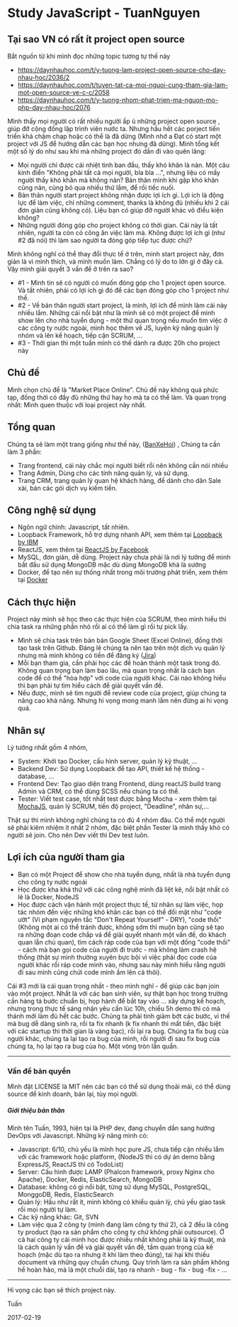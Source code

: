 # Study JavaScript - TuanNguyen

## Tại sao VN có rất ít project open source

Bắt nguồn từ khi mình đọc những topic tương tự thế này
- https://daynhauhoc.com/t/y-tuong-lam-project-open-source-cho-day-nhau-hoc/2036/2
- https://daynhauhoc.com/t/tuyen-tat-ca-moi-nguoi-cung-tham-gia-lam-mot-open-source-ve-c-c/2058
- https://daynhauhoc.com/t/y-tuong-nhom-phat-trien-ma-nguon-mo-php-day-nhau-hoc/2076

Mình thấy mọi người có rất nhiều người ấp ủ những project open source , giúp đỡ cộng đồng lập trình viên nước ta. Nhưng  hầu hết các porject tiến triển khá chậm chạp hoặc có thể là đã dừng (Mình nhớ a Đạt có start một project với JS để hướng dẫn các bạn học nhưng đã dừng).  Mình tổng kết một số lý do như sau khi mà những project đó dần đi vào quên lãng:

- Mọi người chỉ được cái nhiệt tình ban đầu, thấy  khó khăn là nản. Một câu kinh điển "Không phải tất cả mọi người,  bla bla ...", nhưng liệu có mấy người thấy khó khăn mà không nản? Bản thân mình khi gặp khó khăn cũng nản, cũng bỏ qua nhiều thứ lắm, để rồi tiếc nuối.
- Bản thân người start project không nhận được lợi ích gì. Lợi ích là  động lực để làm việc, chỉ những comment, thanks là không đủ (nhiều khi 2 cái đơn giản  cũng không có). Liệu bạn có giúp đỡ người khác vô điều kiện không?
- Những người đóng góp cho project không có thời gian. Cái này là tất nhiên, người ta còn có công ăn việc làm mà. Không được lợi ích gì (như #2 đã nói) thì làm sao người ta đóng góp tiếp tục được chứ?

Mình không nghĩ có thể thay đổi thực tế  ở trên, mình start project này, đơn giản là vì mình thích, và mình muốn làm. Chẳng có lý do to lớn gì ở đây cả.
Vậy mình giải quyết 3 vấn đề ở trên ra sao?

- #1 - Mình tin sẽ có người có muốn đóng góp cho 1 project open source. Và tất nhiên, phải có lợi ích gì đó để các bạn đóng góp cho 1 project như thế.
- #2 - Về bản thân người start project, là mình, lợi ích để mình làm cái này nhiều lắm. Những cái nổi bật như là mình sẽ có một project để mình show lên cho nhà tuyển dụng - một thứ quan trọng nếu muốn tìm việc ở các công ty nước ngoài, mình học thêm về JS, luyện kỹ năng quản lý nhóm và lên kế hoạch, tiếp cận SCRUM, ...
- #3 - Thời gian thì một tuần mình có thế dành ra được 20h cho project này

## Chủ đề
Mình chọn chủ đề là "Market Place Online". Chủ đề này  không quá phức tạp, đồng thời có đầy đủ những thứ hay ho mà ta có thể làm. Và quan trọng nhất: Mình quen thuộc với loại project này nhất.

## Tổng quan
Chúng ta sẽ làm một trang giống như thế này, ([BanXeHoi](https://banxehoi.com/)) , Chúng ta cần làm 3 phần:

- Trang frontend, cái này chắc mọi người biết rồi nên không cần nói nhiều
- Trang Admin, Dùng cho các tính năng quản lý, và sử dụng.
- Trang CRM, trang quản lý quan hệ khách hàng, để dành cho dân Sale xài, bán các gói dịch vụ kiếm tiền.

## Công nghệ sử dụng

- Ngôn ngữ chính: Javascript, tất nhiên.
- Loopback Framework, hỗ trợ dựng nhanh API, xem thêm tại [Loopback by IBM](http://loopback.io/)
- ReactJS, xem thêm tại [ReactJS by Facebook](https://facebook.github.io/react/)
- MySQL, đơn giản, dễ dùng. Project này chưa phải là nơi lý tưởng để mình bắt đầu sử dụng MongoDB mặc dù dùng MongoDB khá là sướng
- Docker, để tạo nên sự thống nhất trong môi trường phát triển, xem thêm tại [Docker](https://www.docker.com/)

## Cách thực hiện
Project này mình sẽ học theo các thực hiện của SCRUM, theo mình hiểu thì chia task ra những phần nhỏ rồi ai có thể làm gì rồi tự pick lấy.

- Mình sẽ chia task trên bản bản Google Sheet (Excel Online), đồng thời tạo task trên Github. Đáng lẽ chúng ta nên tạo trên một dịch vụ quản lý nhưng mà mình không có tiền để đăng ký ([Jira](https://www.atlassian.com/software/jira))
- Mỗi bạn tham gia, cần phải học các để hoàn thành một task trong đó. Không quan trọng bạn làm bao lâu, mà quan trọng nhất là cách bạn code để có thể "hòa hợp" với code của người khác. Cái nào không hiểu thì bạn phải tự tìm hiểu cách để giải quyết vấn đề.
- Nếu được, mình sẽ tìm người để review code của project, giúp chúng ta nâng cao khả năng. Nhưng hi vọng mong manh lắm nên đừng ai hi vọng quá.

## Nhân sự
Lý tưởng nhất gồm 4 nhóm,

- System: Khởi tạo Docker, cấu hình server, quản  lý  kỹ thuật, ...
- Backend Dev: Sử dụng Loopback để tạo API, thiết kế hệ thống - database, ...
- Frontend Dev: Tạo giao diện trang Frontend, dùng reactJS build trang Admin và CRM, có thể dùng SCSS nếu chúng ta có thể.
- Tester: Viết test case, tốt nhất test được bằng Mocha - xem thêm tại [MochaJS](https://mochajs.org/), quản lý SCRUM, tiến độ project, "Deadline", nhân sự,...

Thật sự thì mình không nghĩ chúng ta có đủ 4 nhóm đâu. Có thể một người sẽ phải kiêm nhiệm ít nhất 2 nhóm, đặc biệt phần Tester là mình thấy khó có người sẽ join. Cho nên Dev viết thì Dev test luôn.

## Lợi ích của người tham gia
- Bạn có một Project để show cho nhà tuyển dụng, nhất là nhà tuyển dụng cho công ty nước ngoài
- Học được kha khá thứ với các công nghệ mình đã liệt kê, nổi bật nhất có lẽ là Docker, NodeJS
- Học được cách vận hành một project thực tế, từ nhân sự làm việc, họp tác nhóm đến việc những khó khăn các bạn có thể đổi mặt như "code ướt" (Vi phạm nguyên tắc "Don't Repeat Yourself" - DRY), "code thối" (Không một ai có thể tránh được, không sớm thì muộn bạn cũng sẽ tạo ra những đoạn code chắp vá để giải quyết nhanh một vấn đề, do khách quan lẫn chủ quan), tìm cách ráp code của bạn với một đống  "code thối" - cách mà bạn gọi code của người đi trước - mà không làm crash hệ thống (thật sự mình thường xuyên bực bội vì việc phải đọc code của người khác rồi ráp code mình vào, nhưng sau này mình hiểu rằng người đi sau mình cũng chửi code mình ầm lên cả thôi).

Cái #3 mới là cái quan trọng nhất - theo mình nghĩ -  để giúp các bạn join vào một project. Nhất là với các bạn sinh viên, sự thật bạn học trong trường cần hàng tá bước chuẩn bị, họp hành để bắt tay vào ... xây dựng kế hoạch, nhưng trong thực tế sáng nhận yêu cần lúc 10h, chiều 5h demo thì có mà thánh mới làm đủ hết các bước. Chúng ta phải tinh giảm bớt các bước, vì thế mà bug dễ dàng sinh ra, rồi ta fix nhanh (k fix nhanh thì mất tiền, đặc biệt với các startup thì thời gian là vàng bạc), rồi lại ra bug. Chúng ta fix bug của người khác, chúng ta lại tạo ra bug của mình, rồi người đi sau fix bug của chúng ta, họ lại tạo ra bug của họ. Một vòng tròn lẩn quẩn.

---

### Vấn đề bản quyền
Mình đặt LICENSE là MIT nên các bạn có thể sử dụng thoải mái, có thể dùng  source để kinh doanh, bán lại, tùy mọi người.

##### Giới thiệu bản thân
Mình tên Tuấn, 1993, hiện tại là PHP dev, đang chuyển dần sang hướng DevOps với Javascript. Những kỹ năng mình có:

- Javascript: 6/10, chủ yếu là mình học pure JS, chưa tiếp cận nhiều lắm với các framework hoặc platform, (NodeJS thì có dự án demo bằng ExpressJS, ReactJS thì có TodoList)
- Server: Cấu hình được LAMP (Phalcon framework, proxy Nginx cho Apache), Docker, Redis, ElasticSearch, MongoDB
- Database: không có gì nổi bật, từng sử dụng MySQL, PostgreSQL, MonggoDB, Redis, ElasticSearch
- Quản lý: Hầu như rất ít, mình không có khiểu quản lý, chủ yếu giao task rồi mọi người tự làm.
- Các kỹ năng khác: Git, SVN
- Làm việc qua 2 công ty (mình đang làm công ty thứ 2), cả 2 đều là công ty product (tạo ra sản phẩm cho công ty chứ không phải outsource). Ở cả hai công ty cái mình học được nhiều nhất không phải là kỹ thuật, mà là cách quản lý vấn đề và giải quyết vấn đề, tầm quan trọng của kế hoạch (mặc dù tạo ra nhưng ít khi làm theo đúng), tai hại khi thiếu document và những quy chuẩn chung. Quy trình làm ra sản phẩm không hề hoàn hảo, mà là một chuỗi dài, tạo ra nhanh - bug - fix - bug -fix - ...

---
Hi vọng các bạn sẽ thích project này.

Tuấn

2017-02-19


